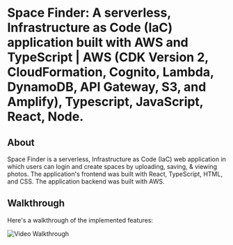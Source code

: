 # Space Finder: A serverless, Infrastructure as Code (IaC) application built with AWS and TypeScript | AWS (CDK Version 2, CloudFormation, Cognito, Lambda, DynamoDB, API Gateway, S3, and Amplify), Typescript, JavaScript, React, Node.

## About
Space Finder is a serverless, Infrastructure as Code (IaC) web application in which users can login and create spaces by uploading, saving, & viewing photos.  The application's frontend was built with React, TypeScript, HTML, and CSS. The application backend was built with AWS.

## Walkthrough

Here's a walkthrough of the implemented features:

<img src=walkthrough.gif title='Video Walkthrough' width='' alt='Video Walkthrough' />
